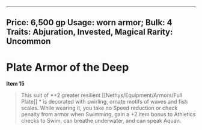 
---
Price: 6,500 gp
Usage: worn armor;
Bulk: 4
Traits: Abjuration, Invested, Magical
Rarity: Uncommon
---

# Plate Armor of the Deep

**Item 15**

> This suit of *+2 greater resilient [[Nethys/Equipment/Armors/Full Plate]] * is decorated with swirling, ornate motifs of waves and fish scales. While wearing it, you take no Speed reduction or check penalty from armor when Swimming, gain a +2 item bonus to Athletics checks to Swim, can breathe underwater, and can speak Aquan.





